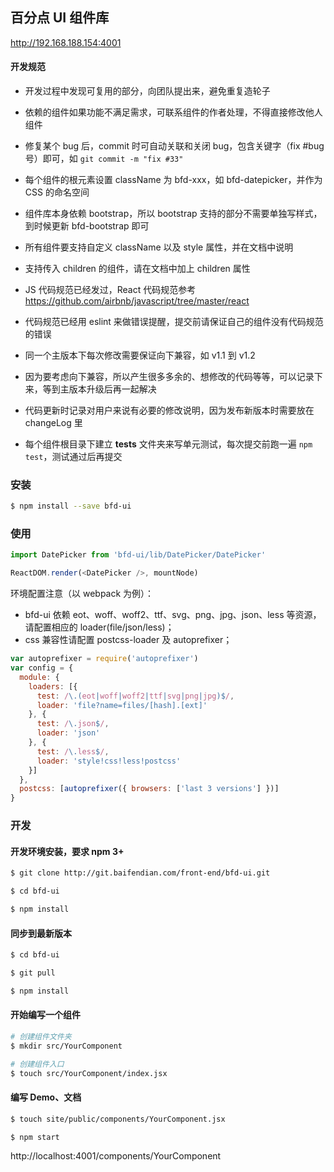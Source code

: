 ## 百分点 UI 组件库

http://192.168.188.154:4001


#### 开发规范

* 开发过程中发现可复用的部分，向团队提出来，避免重复造轮子

* 依赖的组件如果功能不满足需求，可联系组件的作者处理，不得直接修改他人组件

* 修复某个 bug 后，commit 时可自动关联和关闭 bug，包含关键字（fix #bug号）即可，如 `git commit -m "fix #33"`

* 每个组件的根元素设置 className 为 bfd-xxx，如 bfd-datepicker，并作为 CSS 的命名空间

* 组件库本身依赖 bootstrap，所以 bootstrap 支持的部分不需要单独写样式，到时候更新 bfd-bootstrap 即可

* 所有组件要支持自定义 className 以及 style 属性，并在文档中说明

* 支持传入 children 的组件，请在文档中加上 children 属性

* JS 代码规范已经发过，React 代码规范参考 https://github.com/airbnb/javascript/tree/master/react

* 代码规范已经用 eslint 来做错误提醒，提交前请保证自己的组件没有代码规范的错误

* 同一个主版本下每次修改需要保证向下兼容，如 v1.1 到 v1.2

* 因为要考虑向下兼容，所以产生很多多余的、想修改的代码等等，可以记录下来，等到主版本升级后再一起解决

* 代码更新时记录对用户来说有必要的修改说明，因为发布新版本时需要放在 changeLog 里

* 每个组件根目录下建立 __tests__ 文件夹来写单元测试，每次提交前跑一遍 `npm test`，测试通过后再提交


### 安装

```sh
$ npm install --save bfd-ui
```


### 使用

```javascript
import DatePicker from 'bfd-ui/lib/DatePicker/DatePicker'

ReactDOM.render(<DatePicker />, mountNode)
```

环境配置注意（以 webpack 为例）：
* bfd-ui 依赖 eot、woff、woff2、ttf、svg、png、jpg、json、less 等资源，请配置相应的 loader(file/json/less)；
* css 兼容性请配置 postcss-loader 及 autoprefixer；

```javascript
var autoprefixer = require('autoprefixer')
var config = {
  module: {
    loaders: [{
      test: /\.(eot|woff|woff2|ttf|svg|png|jpg)$/,
      loader: 'file?name=files/[hash].[ext]'
    }, {
      test: /\.json$/,
      loader: 'json'
    }, {
      test: /\.less$/,
      loader: 'style!css!less!postcss'
    }]
  },
  postcss: [autoprefixer({ browsers: ['last 3 versions'] })]
}
```



### 开发

#### 开发环境安装，要求 npm 3+

```sh
$ git clone http://git.baifendian.com/front-end/bfd-ui.git

$ cd bfd-ui

$ npm install
```

#### 同步到最新版本

```sh
$ cd bfd-ui

$ git pull

$ npm install
```

#### 开始编写一个组件

```sh
# 创建组件文件夹
$ mkdir src/YourComponent

# 创建组件入口
$ touch src/YourComponent/index.jsx
```

#### 编写 Demo、文档

```sh
$ touch site/public/components/YourComponent.jsx

$ npm start
```

http://localhost:4001/components/YourComponent
